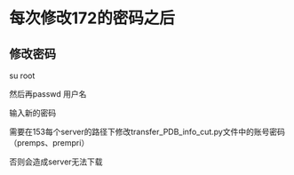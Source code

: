 # 每次修改172的密码之后

## 修改密码
su root

然后再passwd 用户名

输入新的密码



需要在153每个server的路径下修改transfer_PDB_info_cut.py文件中的账号密码（premps、prempri）

否则会造成server无法下载

